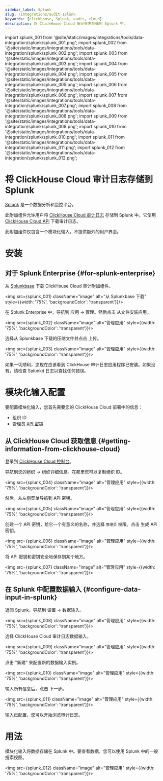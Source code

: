 ```yaml
---
sidebar_label: Splunk
slug: /integrations/audit-splunk
keywords: [clickhouse, Splunk, audit, cloud]
description: 将 ClickHouse Cloud 审计日志存储到 Splunk 中。
---
```


import splunk_001 from '@site/static/images/integrations/tools/data-integration/splunk/splunk_001.png';
import splunk_002 from '@site/static/images/integrations/tools/data-integration/splunk/splunk_002.png';
import splunk_003 from '@site/static/images/integrations/tools/data-integration/splunk/splunk_003.png';
import splunk_004 from '@site/static/images/integrations/tools/data-integration/splunk/splunk_004.png';
import splunk_005 from '@site/static/images/integrations/tools/data-integration/splunk/splunk_005.png';
import splunk_006 from '@site/static/images/integrations/tools/data-integration/splunk/splunk_006.png';
import splunk_007 from '@site/static/images/integrations/tools/data-integration/splunk/splunk_007.png';
import splunk_008 from '@site/static/images/integrations/tools/data-integration/splunk/splunk_008.png';
import splunk_009 from '@site/static/images/integrations/tools/data-integration/splunk/splunk_009.png';
import splunk_010 from '@site/static/images/integrations/tools/data-integration/splunk/splunk_010.png';
import splunk_011 from '@site/static/images/integrations/tools/data-integration/splunk/splunk_011.png';
import splunk_012 from '@site/static/images/integrations/tools/data-integration/splunk/splunk_012.png';



# 将 ClickHouse Cloud 审计日志存储到 Splunk

[Splunk](https://www.splunk.com/) 是一个数据分析和监控平台。

此附加组件允许用户将 [ClickHouse Cloud 审计日志](/cloud/security/audit-logging) 存储到 Splunk 中。它使用 [ClickHouse Cloud API](/cloud/manage/api/api-overview) 下载审计日志。

此附加组件仅包含一个模块化输入，不提供额外的用户界面。


# 安装

## 对于 Splunk Enterprise {#for-splunk-enterprise}

从 [Splunkbase](https://splunkbase.splunk.com/app/7709) 下载 ClickHouse Cloud 审计附加组件。

<img src={splunk_001} className="image" alt="从 Splunkbase 下载" style={{width: '75%', 'backgroundColor': 'transparent'}}/>
<br/>

在 Splunk Enterprise 中，导航到 应用 -> 管理。然后点击 从文件安装应用。

<img src={splunk_002} className="image" alt="管理应用" style={{width: '75%', 'backgroundColor': 'transparent'}}/>
<br/>

选择从 Splunkbase 下载的压缩文件并点击 上传。

<img src={splunk_003} className="image" alt="管理应用" style={{width: '75%', 'backgroundColor': 'transparent'}}/>
<br/>

如果一切顺利，您现在应该看到 ClickHouse 审计日志应用程序已安装。如果没有，请检查 Splunkd 日志以查找任何错误。


# 模块化输入配置

要配置模块化输入，您首先需要您的 ClickHouse Cloud 部署中的信息：

- 组织 ID
- 管理员 [API 密钥](/cloud/manage/openapi)

## 从 ClickHouse Cloud 获取信息 {#getting-information-from-clickhouse-cloud}

登录到 [ClickHouse Cloud 控制台](https://console.clickhouse.cloud/)。

导航到您的组织 -> 组织详细信息。在那里您可以复制组织 ID。

<img src={splunk_004} className="image" alt="管理应用" style={{width: '75%', 'backgroundColor': 'transparent'}}/>
<br/>

然后，从左侧菜单导航到 API 密钥。

<img src={splunk_005} className="image" alt="管理应用" style={{width: '75%', 'backgroundColor': 'transparent'}}/>
<br/>

创建一个 API 密钥，给它一个有意义的名称，并选择 `管理员` 权限。点击 生成 API 密钥。

<img src={splunk_006} className="image" alt="管理应用" style={{width: '75%', 'backgroundColor': 'transparent'}}/>
<br/>

将 API 密钥和密钥安全地保存到某个地方。

<img src={splunk_007} className="image" alt="管理应用" style={{width: '75%', 'backgroundColor': 'transparent'}}/>
<br/>

## 在 Splunk 中配置数据输入 {#configure-data-input-in-splunk}

返回 Splunk，导航到 设置 -> 数据输入。

<img src={splunk_008} className="image" alt="管理应用" style={{width: '75%', 'backgroundColor': 'transparent'}}/>
<br/>

选择 ClickHouse Cloud 审计日志数据输入。

<img src={splunk_009} className="image" alt="管理应用" style={{width: '75%', 'backgroundColor': 'transparent'}}/>
<br/>

点击 "新建" 来配置新的数据输入实例。

<img src={splunk_010} className="image" alt="管理应用" style={{width: '75%', 'backgroundColor': 'transparent'}}/>
<br/>

输入所有信息后，点击 下一步。

<img src={splunk_011} className="image" alt="管理应用" style={{width: '75%', 'backgroundColor': 'transparent'}}/>
<br/>

输入已配置，您可以开始浏览审计日志。


# 用法

模块化输入将数据存储在 Splunk 中。要查看数据，您可以使用 Splunk 中的一般搜索视图。

<img src={splunk_012} className="image" alt="管理应用" style={{width: '75%', 'backgroundColor': 'transparent'}}/>
<br/>
